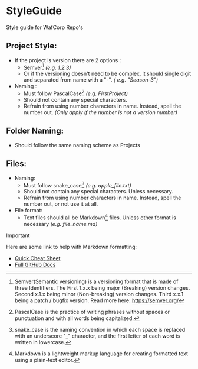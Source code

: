 # StyleGuide

Style guide for WafCorp Repo's

## Project Style:

- If the project is version there are 2 options :
    - Semver[^1] *(e.g. 1.2.3)*
    - Or if the versioning doesn't need to be complex, it should single digit and separated from name with a "-". *(
      e.g. "Season-3")*
- Naming :
    - Must follow PascalCase[^2] *(e.g. FirstProject)*
    - Should not contain any special characters.
    - Refrain from using number characters in name. Instead, spell the number out. *(Only apply if the number is not a
      version number)*

## Folder Naming:

- Should follow the same naming scheme as Projects

## Files:

- Naming:
    - Must follow snake_case[^3] *(e.g. apple_file.txt)*
    - Should not contain any special characters. Unless necessary.
    - Refrain from using number characters in name. Instead, spell the number out, or not use it at all.
- File format:
    - Text files should all be Markdown[^4] files. Unless other format is necessary *(e.g. file_name.md)*


> [!IMPORTANT]
> Here are some link to help with Markdown formatting:
> - [Quick Cheat Sheet](https://github.com/im-luka/markdown-cheatsheet/blob/main/README.md)
> - [Full GitHub Docs](https://docs.github.com/en/get-started/writing-on-github/getting-started-with-writing-and-formatting-on-github/basic-writing-and-formatting-syntax)



[^1]: Semver(Semantic versioning) is a versioning format that is made of three Identifiers. The First 1.x.x being
major (Breaking) version changes. Second x.1.x being minor (Non-breaking) version changes. Third x.x.1 being a patch /
bugfix version. Read more here: https://semver.org/
[^2]: PascalCase is the practice of writing phrases without spaces or punctuation and with all words being capitalized.
[^3]: snake_case is the naming convention in which each space is replaced with an underscore "_" character, and the first letter of each word is written in lowercase.
[^4]: Markdown is a lightweight markup language for creating formatted text using a plain-text editor.